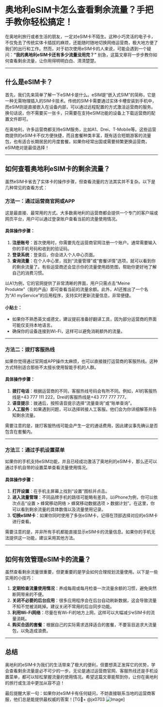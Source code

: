 # 奥地利eSIM卡怎么查看剩余流量？手把手教你轻松搞定！

在奥地利旅行或者生活的朋友，一定对eSIM卡不陌生。这种小巧灵活的电子卡，不仅免去了传统实体卡插拔的麻烦，还能随时随地切换网络运营商，极大地方便了我们的出行和工作。然而，对于初次使用eSIM卡的人来说，可能会遇到一个疑问：**“我的奥地利eSIM卡还有多少流量没用完？”** 别急，这篇文章将一步步教你如何查看剩余流量，让你用得明明白白、清清楚楚。

---

## 什么是eSIM卡？

首先，我们先来简单了解一下eSIM卡是什么。eSIM是“嵌入式SIM”的简称，它是一种无需物理插入的SIM卡技术。传统的SIM卡需要通过实体卡槽安装到手机中，而eSIM则是直接嵌入在设备内部，可以通过远程配置的方式激活运营商的服务。换句话说，你不需要买一张卡，只需要在支持eSIM功能的设备上下载运营商的配置文件即可。

在奥地利，许多运营商都支持eSIM服务，比如A1、Drei、T-Mobile等。这些运营商提供的eSIM卡不仅方便快捷，而且套餐种类丰富，既有适合短期游客的流量包，也有适合长期居民的月度套餐。如果你经常出国或需要频繁更换运营商，eSIM绝对是最佳选择！

---

## 如何查看奥地利eSIM卡的剩余流量？

虽然eSIM卡省去了实体卡的操作步骤，但查看流量的方法其实并不复杂。以下是几种常见的查看方式：

### 方法一：通过运营商官网或APP

这是最直接、最常用的方式。大多数奥地利的运营商都会提供一个专门的客户端或网页平台，用户可以通过登录账户查看当前的流量使用情况。

#### 具体操作步骤：
1. **注册账号**：首次使用时，你需要先在运营商官网注册一个账户。通常需要输入你的手机号码和收到的验证码。
2. **登录系统**：登录后，你会进入个人中心页面。
3. **查询流量**：在个人中心里，找到“流量管理”或“套餐详情”选项，就可以看到你的剩余流量了。有些运营商还会显示你的流量使用趋势图，帮助你更好地了解自己的消费习惯。

以A1为例，它的官网提供了非常清晰的界面，用户只需点击“Meine Produkte”（我的产品）即可查看当前的流量余额。此外，A1还推出了一个名为“A1 myService”的应用程序，支持实时更新流量信息，非常便捷。

#### 小贴士：
- 如果你不熟悉英文或德文，建议提前准备好翻译工具，因为部分运营商的界面可能仅支持本地语言。
- 确保你的设备连接到Wi-Fi，这样可以避免消耗额外的流量。

---

### 方法二：拨打客服热线

如果你觉得通过官网或APP操作太麻烦，也可以直接拨打运营商的客服热线。这种方式特别适合那些不太擅长使用智能手机的人群。

#### 具体操作步骤：
1. **拨打电话**：根据运营商的不同，客服热线号码会有所不同。例如，A1的客服热线是+43 777 111 222，Drei的客服热线是+43 777 777 777。
2. **语音提示**：拨通后，按照语音提示选择“流量查询”或“账单查询”。
3. **人工服务**：如果遇到问题，可以选择转接人工客服。他们会为你详细解答并告知剩余流量。

需要注意的是，拨打客服热线可能会产生一定的通话费用，因此建议事先确认是否包含在套餐内。

---

### 方法三：通过手机设置菜单

如果你的手机支持eSIM功能，并且已经成功激活了奥地利的eSIM卡，那么还可以通过手机自带的设置菜单查看流量使用情况。

#### 具体操作步骤：
1. **打开设置**：在手机主屏幕上找到“设置”图标并点击。
2. **进入流量管理**：不同品牌手机的路径可能略有差异。以iPhone为例，你可以依次点击“设置 > 蜂窝移动网络 > 蜂窝移动数据选项 > 数据计划”。在这里，你可以看到剩余流量的具体数值以及流量使用记录。
3. **切换eSIM卡**：如果你同时使用了多张eSIM卡，记得在顶部选择对应的eSIM卡进行查看。

需要注意的是，并非所有手机都能直接显示eSIM卡的流量信息。如果你的手机无法提供这一功能，建议采用其他方法。

---

## 如何有效管理eSIM卡的流量？

虽然查看剩余流量很重要，但更重要的是学会如何合理规划流量使用。以下是一些实用的小技巧：

1. **定期检查流量使用情况**：养成每周或每月检查一次流量余额的习惯，避免突然断网带来的不便。
2. **关闭不必要的后台应用**：很多应用程序会在后台自动刷新数据，这会导致流量不知不觉被消耗掉。建议关闭不常用的后台同步功能。
3. **利用Wi-Fi网络**：尽量在有Wi-Fi的地方上网，这样可以大幅减少eSIM卡的流量消耗。
4. **购买合适的套餐**：根据自己的实际需求选择适合的套餐，不要盲目追求大流量包，以免造成浪费。

---

## 总结

奥地利的eSIM卡为我们的生活带来了极大的便利，但要想真正发挥它的优势，学会查看剩余流量是必不可少的一步。无论是通过运营商官网、客服热线还是手机设置菜单，都可以轻松掌握流量的使用情况。希望这篇文章能帮到你，让你在奥地利的旅行或生活中更加从容不迫！

最后提醒大家一句：如果你对eSIM卡有任何疑问，不妨直接联系当地的运营商客服，他们总是能提供最权威的答案！[TG💪+ @jx0703 ![Image](https://github.com/user-attachments/assets/dbca1d08-cadb-493c-b0ec-ad6f7a83f270)]